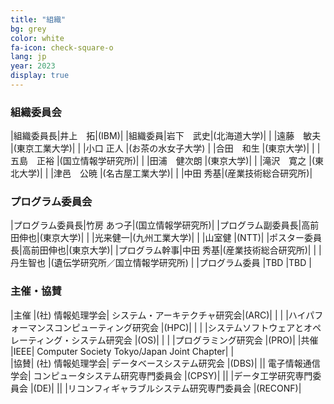 ```yaml
---
title: "組織"
bg: grey
color: white
fa-icon: check-square-o
lang: jp
year: 2023
display: true
---
```


### 組織委員会

|組織委員長|井上　拓|(IBM)|
|組織委員|岩下　武史|(北海道大学)|
| |遠藤　敏夫	|(東京工業大学)|
| |小口 正人      |(お茶の水女子大学)
| |合田　和生	|(東京大学)|
| |五島　正裕	|(国立情報学研究所)|
| |田浦　健次朗	|(東京大学)|
| |滝沢　寛之	|(東北大学)|
| |津邑　公暁      |(名古屋工業大学)|
| |中田 秀基|(産業技術総合研究所)|



### プログラム委員会

|プログラム委員長|竹房 あつ子|(国立情報学研究所)|
|プログラム副委員長|高前田伸也|(東京大学)|
| |光来健一|(九州工業大学)|
| |山室健 |(NTT)|
|ポスター委員長|高前田伸也|(東京大学)|
|プログラム幹事|中田 秀基|(産業技術総合研究所)|
| |丹生智也 |(遺伝学研究所／国立情報学研究所) |
|プログラム委員 |TBD |TBD |



### 主催・協賛

|主催	|(社) 情報処理学会|	システム・アーキテクチャ研究会|(ARC)|
| | |ハイパフォーマンスコンピューティング研究会	|(HPC)|
| | |システムソフトウェアとオペレーティング・システム研究会	|(OS)|
| | |プログラミング研究会	|(PRO)|
|共催	|IEEE|	Computer Society Tokyo/Japan Joint Chapter| |	
|協賛|	(社) 情報処理学会|	データベースシステム研究会	|(DBS)|
|| 電子情報通信学会| コンピュータシステム研究専門委員会	|(CPSY)|
|| |データ工学研究専門委員会	|(DE)|
|| |リコンフィギャラブルシステム研究専門委員会	|(RECONF)|

